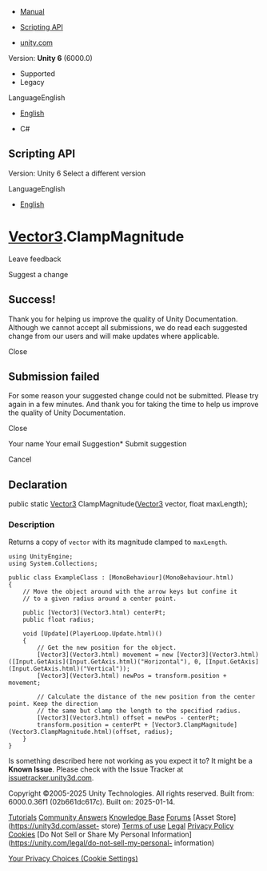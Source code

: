 [ ]()

  * [Manual](../Manual/index.html)
  * [Scripting API](../ScriptReference/index.html)

  * [unity.com](https://unity.com/)

Version: **Unity 6** (6000.0)

  * Supported
  * Legacy

LanguageEnglish

  * [English]()

  * C#

[ ](https://docs.unity3d.com)

## Scripting API

Version: Unity 6 Select a different version

LanguageEnglish

  * [English]()

#  [Vector3](Vector3.html).ClampMagnitude

Leave feedback

Suggest a change

## Success!

Thank you for helping us improve the quality of Unity Documentation. Although
we cannot accept all submissions, we do read each suggested change from our
users and will make updates where applicable.

Close

## Submission failed

For some reason your suggested change could not be submitted. Please <a>try
again</a> in a few minutes. And thank you for taking the time to help us
improve the quality of Unity Documentation.

Close

Your name Your email Suggestion* Submit suggestion

Cancel

[ ]()

## Declaration

public static [Vector3](Vector3.html) ClampMagnitude([Vector3](Vector3.html)
vector, float maxLength);

### Description

Returns a copy of `vector` with its magnitude clamped to `maxLength`.

    
    
    using UnityEngine;
    using System.Collections;  
      
    public class ExampleClass : [MonoBehaviour](MonoBehaviour.html)
    {
        // Move the object around with the arrow keys but confine it
        // to a given radius around a center point.  
      
        public [Vector3](Vector3.html) centerPt;
        public float radius;  
      
        void [Update](PlayerLoop.Update.html)()
        {
            // Get the new position for the object.
            [Vector3](Vector3.html) movement = new [Vector3](Vector3.html)([Input.GetAxis](Input.GetAxis.html)("Horizontal"), 0, [Input.GetAxis](Input.GetAxis.html)("Vertical"));
            [Vector3](Vector3.html) newPos = transform.position + movement;  
      
            // Calculate the distance of the new position from the center point. Keep the direction
            // the same but clamp the length to the specified radius.
            [Vector3](Vector3.html) offset = newPos - centerPt;
            transform.position = centerPt + [Vector3.ClampMagnitude](Vector3.ClampMagnitude.html)(offset, radius);
        }
    }
    

Is something described here not working as you expect it to? It might be a
**Known Issue**. Please check with the Issue Tracker at
[issuetracker.unity3d.com](https://issuetracker.unity3d.com).

Copyright ©2005-2025 Unity Technologies. All rights reserved. Built from:
6000.0.36f1 (02b661dc617c). Built on: 2025-01-14.

[Tutorials](https://unity3d.com/learn) [Community
Answers](https://answers.unity3d.com) [Knowledge
Base](https://support.unity3d.com/hc/en-us)
[Forums](https://forum.unity3d.com) [Asset Store](https://unity3d.com/asset-
store) [Terms of use](https://docs.unity3d.com/Manual/TermsOfUse.html)
[Legal](https://unity.com/legal) [Privacy
Policy](https://unity.com/legal/privacy-policy)
[Cookies](https://unity.com/legal/cookie-policy) [Do Not Sell or Share My
Personal Information](https://unity.com/legal/do-not-sell-my-personal-
information)

[Your Privacy Choices (Cookie Settings)](javascript:void\(0\);)

